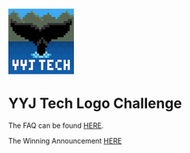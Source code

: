 ![yyjtech](./yyjtech-newlogo.png)

# YYJ Tech Logo Challenge

The FAQ can be found [HERE](./FAQ.md).

The Winning Announcement [HERE](./WINNER.md)
